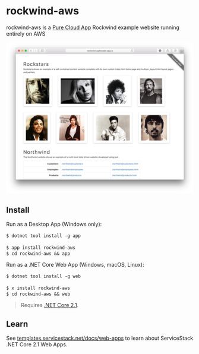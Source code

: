 # rockwind-aws

rockwind-aws is a [Pure Cloud App](http://templates.servicestack.net/docs/web-apps#pure-cloud-apps) Rockwind example website running entirely on AWS

[![](https://raw.githubusercontent.com/NetCoreApps/TemplatePages/master/src/wwwroot/assets/img/screenshots/rockwind.png)](http://rockwind-aws.web-app.io)

## Install

Run as a Desktop App (Windows only):

    $ dotnet tool install -g app

    $ app install rockwind-aws
    $ cd rockwind-aws && app

Run as a .NET Core Web App (Windows, macOS, Linux):

    $ dotnet tool install -g web

    $ x install rockwind-aws
    $ cd rockwind-aws && web

> Requires [.NET Core 2.1](https://www.microsoft.com/net/download/dotnet-core/2.1).

## Learn

See [templates.servicestack.net/docs/web-apps](http://templates.servicestack.net/docs/web-apps) to learn about ServiceStack .NET Core 2.1 Web Apps.
